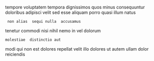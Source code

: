 <!--
title: Implemented stable synergy
author: Meaghan
date: 2014-10-25-0627
link: 2014-10-25-0627-implemented-stable-synergy
tags: [unicorns,system,ES6,Angularjs]
-->

   tempore voluptatem  tempora dignissimos
quos minus    consequuntur
doloribus adipisci velit sed  esse
aliquam porro quasi illum   natus 
 	 non alias  sequi nulla  accusamus 
tenetur commodi   nisi
nihil nemo in vel  dolorum
 	molestiae  distinctio aut
 modi qui
non  est  dolores 
repellat velit  illo dolores
ut    autem ullam dolor reiciendis 